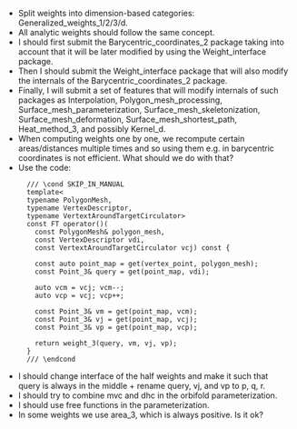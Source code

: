 * Split weights into dimension-based categories: Generalized_weights_1/2/3/d.
* All analytic weights should follow the same concept.
* I should first submit the Barycentric_coordinates_2 package taking into account that
  it will be later modified by using the Weight_interface package.
* Then I should submit the Weight_interface package that will also modify the internals
  of the Barycentric_coordinates_2 package.
* Finally, I will submit a set of features that will modify internals of such packages
  as Interpolation, Polygon_mesh_processing, Surface_mesh_parameterization, Surface_mesh_skeletonization,
  Surface_mesh_deformation, Surface_mesh_shortest_path, Heat_method_3, and possibly Kernel_d.
* When computing weights one by one, we recompute certain areas/distances multiple times and so
  using them e.g. in barycentric coordinates is not efficient. What should we do with that?
* Use the code:
  ```
    /// \cond SKIP_IN_MANUAL
    template<
    typename PolygonMesh,
    typename VertexDescriptor,
    typename VertextAroundTargetCirculator>
    const FT operator()(
      const PolygonMesh& polygon_mesh,
      const VertexDescriptor vdi,
      const VertextAroundTargetCirculator vcj) const {

      const auto point_map = get(vertex_point, polygon_mesh);
      const Point_3& query = get(point_map, vdi);

      auto vcm = vcj; vcm--;
      auto vcp = vcj; vcp++;

      const Point_3& vm = get(point_map, vcm);
      const Point_3& vj = get(point_map, vcj);
      const Point_3& vp = get(point_map, vcp);

      return weight_3(query, vm, vj, vp);
    }
    /// \endcond
  ```
* I should change interface of the half weights and make it such that query is always in the middle +
  rename query, vj, and vp to p, q, r.
* I should try to combine mvc and dhc in the orbifold parameterization.
* I should use free functions in the parameterization.
* In some weights we use area_3, which is always positive. Is it ok?